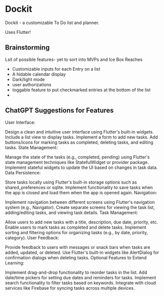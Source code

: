 # Dockit
Dockit - a customizable To Do list and planner.


Uses Flutter!


## Brainstorming
Lsit of possible features- yet to sort into MVPs and Ice Box Reaches

- Customizable inputs for each Entry on a list
- A hidable calendar display
- Dark/light mode
- user authorizations
- toggable feature to put checkmarked entries at the bottom of the list
- 

## ChatGPT Suggestions for Features

User Interface:

Design a clean and intuitive user interface using Flutter's built-in widgets.
Include a list view to display tasks.
Implement a form to add new tasks.
Add buttons/icons for marking tasks as completed, deleting tasks, and editing tasks.
State Management:

Manage the state of the tasks (e.g., completed, pending) using Flutter's state management techniques like StatefulWidget or provider package.
Implement stateful widgets to update the UI based on changes in task data.
Data Persistence:

Store tasks locally using Flutter's built-in storage options such as shared_preferences or sqlite.
Implement functionality to save tasks when the app is closed and load them when the app is opened again.
Navigation:

Implement navigation between different screens using Flutter's navigation system (e.g., Navigator).
Create separate screens for viewing the task list, adding/editing tasks, and viewing task details.
Task Management:

Allow users to add new tasks with a title, description, due date, priority, etc.
Enable users to mark tasks as completed and delete tasks.
Implement sorting and filtering options for organizing tasks (e.g., by date, priority, category).
User Feedback:

Provide feedback to users with messages or snack bars when tasks are added, updated, or deleted.
Use Flutter's built-in widgets like AlertDialog for confirmation dialogs when deleting tasks.
Optional Features to Extend Learning:

Implement drag-and-drop functionality to reorder tasks in the list.
Add date/time pickers for setting due dates and reminders for tasks.
Implement search functionality to filter tasks based on keywords.
Integrate with cloud services like Firebase for syncing tasks across multiple devices.

